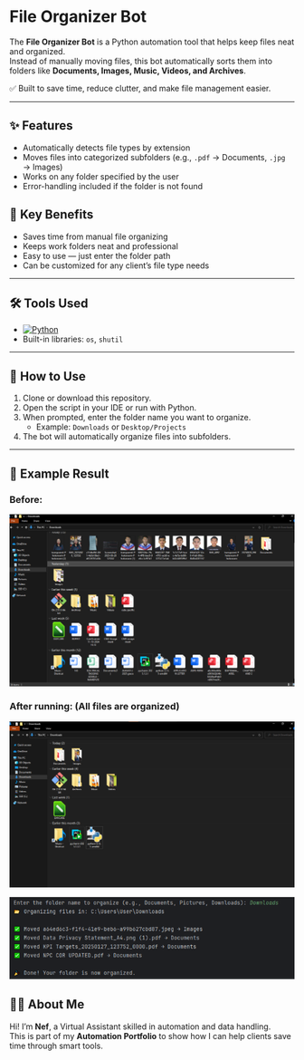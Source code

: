 # File Organizer Bot

The **File Organizer Bot** is a Python automation tool that helps keep files neat and organized.  
Instead of manually moving files, this bot automatically sorts them into folders like **Documents, Images, Music, Videos, and Archives**.  

✅ Built to save time, reduce clutter, and make file management easier.  

---

## ✨ Features
- Automatically detects file types by extension  
- Moves files into categorized subfolders (e.g., `.pdf` → Documents, `.jpg` → Images)  
- Works on any folder specified by the user  
- Error-handling included if the folder is not found  

## 📌 Key Benefits
- Saves time from manual file organizing  
- Keeps work folders neat and professional  
- Easy to use — just enter the folder path  
- Can be customized for any client’s file type needs  

---

## 🛠️ Tools Used
- [![Python](https://img.shields.io/badge/Python-3.x-blue.svg)](https://www.python.org/)
- Built-in libraries: `os`, `shutil`  

---

## 🚀 How to Use 
1. Clone or download this repository.  
2. Open the script in your IDE or run with Python.  
3. When prompted, enter the folder name you want to organize.  
   - Example: `Downloads` or `Desktop/Projects`  
4. The bot will automatically organize files into subfolders.
---

## 📂 Example Result
### Before:  
![Before Screenshot](images/before.png)

### After running: (All files are organized)

![After Screenshot](images/after1.png) 

![After Screenshot](images/after2.png)

## 👨‍💻 About Me
Hi! I’m **Nef**, a Virtual Assistant skilled in automation and data handling.  
This is part of my **Automation Portfolio** to show how I can help clients save time through smart tools.